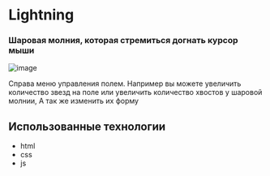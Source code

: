 # Lightning

### Шаровая молния, которая стремиться догнать курсор мыши

![image](https://github.com/DkFighT/Lightning/assets/116903571/646b85d3-9b79-49d2-9456-e69316b7dd25)

Справа меню управления полем.
Например вы можете увеличить количество звезд на поле или увеличить количество хвостов у шаровой молнии, А так же изменить их форму

## Использованные технологии
- html
- css
- js
